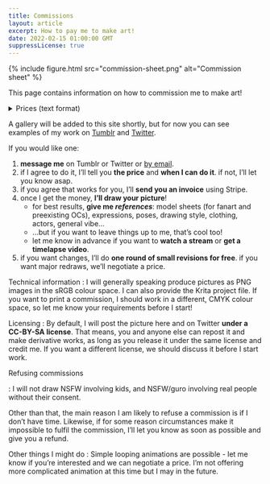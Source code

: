 ```yaml
---
title: Commissions
layout: article
excerpt: How to pay me to make art!
date: 2022-02-15 01:00:00 GMT
suppressLicense: true
---
```


{% include figure.html src="commission-sheet.png" alt="Commission sheet" %}

This page contains information on how to commission me to make art!

<details markdown="1">
<summary>Prices (text format)</summary>

Per character:

 - lineart: £35
 - flat colours without shading: £40
 - cel shading: £60
 - painting: £80

Mecha - i.e. characters or machines with a lot of detailed mechanical parts - uses the same scale but is priced 50% extra since this detail is time consuming to draw!

Background: 

 - transparent or flat colour: free
 - blurry shapes: £10
 - rough painting: £20
 - detailed painting: £80

For examples of what these categories mean, [this picture](https://canmom-art.tumblr.com/post/665713060296704000/i-called-her-heedless-of-the-danger-i-knew-full) (NSFW) and [this picture](https://64.media.tumblr.com/6957ab9c8cf73b989f0ab011afc11f1d/89d3c75b387f7982-37/s1280x1920/dd606a509b473f0e4aceb0769ed3a1655f43039b.png) are examples of 'blurry shapes', [this picture](https://canmom-art.tumblr.com/post/652731570770378753/har%C3%A9-guu-x-bokura-wa-mahou-shounen-bokumaho) and [this picture](https://canmom-art.tumblr.com/post/639942577981915136/i-drew-mogsks-fursona-weedcat-for-her-birthday) are examples of rough painting, and [this picture](https://canmom-art.tumblr.com/post/673453976720703488/the-maritime-devil-knuckle-three-four-time) or [this picture](https://canmom-art.tumblr.com/post/643020480788480000/falador-morning-baeddels-runescape-character) are examples of a detailed painting.

Things I'll draw include:

 - NSFW
 - guro (i.e., pictures involving gore, surreal or otherwise)---10% off!
 - fanart---I may need references if I don't know the character
 - original characters, such as RPG characters---please provide a detailed *visual* description
 - furries
 - trans characters---10% off!
 - F/F scenes
 - M/M scenes
 - kink content---make sure to specify exactly what you have in mind

I can draw in a more realistic style, or in a more anime style. I will do my best to achieve the style you want!

</details>

A gallery will be added to this site shortly, but for now you can see examples of my work on [Tumblr](https://canmom-art.tumblr.com) and [Twitter](https://twitter.com/canmomArt).

If you would like one:

1. **message me** on Tumblr or Twitter or [by email](mailto:commission@canmom.art).
2. if I agree to do it, I’ll tell you **the price** and **when I can do it**.  if not, I’ll let you know asap.
3. if you agree that works for you, I’ll **send you an invoice** using Stripe.
4. once I get the money, **I’ll draw your picture**!
    * for best results, **give me _references_**: model sheets (for fanart and preexisting OCs), expressions, poses, drawing style, clothing, actors, general vibe...
    * ...but if you want to leave things up to me, that’s cool too!
    * let me know in advance if you want to **watch a stream** or **get a timelapse video**.
5. if you want changes, I’ll do **one round of small revisions for free**. if you want major redraws, we’ll negotiate a price.

Technical information
: I will generally speaking produce pictures as PNG images in the sRGB colour space. I can also provide the Krita project file. If you want to print a commission, I should work in a different, CMYK colour space, so let me know your requirements before I start!

Licensing
: By default, I will post the picture here and on Twitter **under a CC-BY-SA license**. That means, you and anyone else can repost it and make derivative works, as long as you release it under the same license and credit me. If you want a different license, we should discuss it before I start work.

Refusing commissions

: I will not draw NSFW involving kids, and NSFW/guro involving real people without their consent.

  Other than that, the main reason I am likely to refuse a commission is if I don’t have time. Likewise, if for some reason circumstances make it impossible to fulfil the commission, I’ll let you know as soon as possible and give you a refund.

Other things I might do
: Simple looping animations are possible - let me know if you’re interested and we can negotiate a price. I’m not offering more complicated animation at this time but I may in the future.